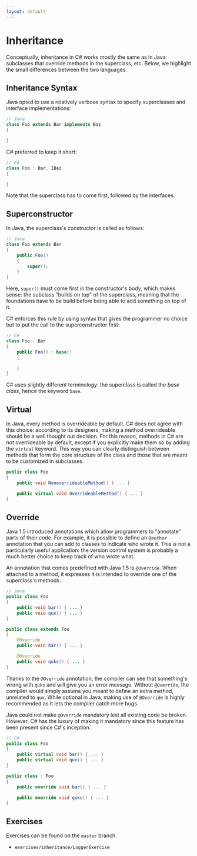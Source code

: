 ```yaml
---
layout: default
---
```

# Inheritance

Conceptually, inheritance in C# works mostly the same as in Java:
subclasses that override methods in the superclass, etc.
Below, we highlight the small differences between the two languages.

## Inheritance Syntax

Java opted to use a relatively verbose syntax to specify superclasses and
interface implementations:

```java
// Java
class Foo extends Bar implements Baz
{

}
```

C# preferred to keep it short:

```csharp
// C#
class Foo : Bar, IBaz
{

}
```

Note that the superclass has to come first, followed by the interfaces.

## Superconstructor

In Java, the superclass's constructor is called as follows:

```java
// Java
class Foo extends Bar
{
    public Foo()
    {
        super();
    }
}
```

Here, `super()` must come first in the constructor's body, which makes sense:
the subclass "builds on top" of the superclass, meaning that the foundations
have to be build before being able to add something on top of it.

C# enforces this rule by using syntax that gives the programmer
no choice but to put the call to the superconstructor first:

```csharp
// C#
class Foo : Bar
{
    public Foo() : base()
    {

    }
}
```

C# uses slightly different terminology: the superclass is called the *base class*,
hence the keyword `base`.

## Virtual

In Java, every method is overrideable by default. C# does not agree with this
choice: according to its designers, making a method overrideable
should be a well thought out decision. For this reason,
methods in C# are *not* overrideable by default, except if you
explicitly make them so by adding the `virtual` keyword. This way
you can clearly distinguish between methods that form the core
structure of the class and those that are meant
to be customized in subclasses.

```csharp
public class Foo
{
    public void NonoverrideableMethod() { ... }

    public virtual void OverrideableMethod() { ... }
}
```

## Override

Java 1.5 introduced annotations which allow programmers
to "annotate" parts of their code. For example,
it is possible to define an `@author` annotation
that you can add to classes to indicate who wrote it.
This is not a particularly useful application:
the version control system is probably a much better choice
to keep track of who wrote what.

An annotation that comes predefined with Java 1.5
is `@Override`. When attached to a method,
it expresses it is intended to override one of the superclass's methods.

```java
// Java
public class Foo
{
    public void bar() { ... }
    public void qux() { ... }
}

public class extends Foo
{
    @Override
    public void bar() { ... }

    @Override
    public void quks() { ... }
}
```

Thanks to the `@Override` annotation, the compiler can
see that something's wrong with `quks` and will give
you an error message. Without `@Override`, the compiler
would simply assume you meant to define an extra method, unrelated
to `qux`. While optional in Java, making use of `@Override` is
highly recommended as it lets the compiler catch more bugs.

Java could not make `@Override` mandatory lest all existing code be broken.
However, C# has the luxury of making it mandatory since
this feature has been present since C#'s inception.

```csharp
// C#
public class Foo
{
    public virtual void bar() { ... }
    public virtual void qux() { ... }
}

public class : Foo
{
    public override void bar() { ... }

    public override void quks() { ... }
}
```

## Exercises

Exercises can be found on the `master` branch.

* `exercises/inheritance/LoggerExercise`
